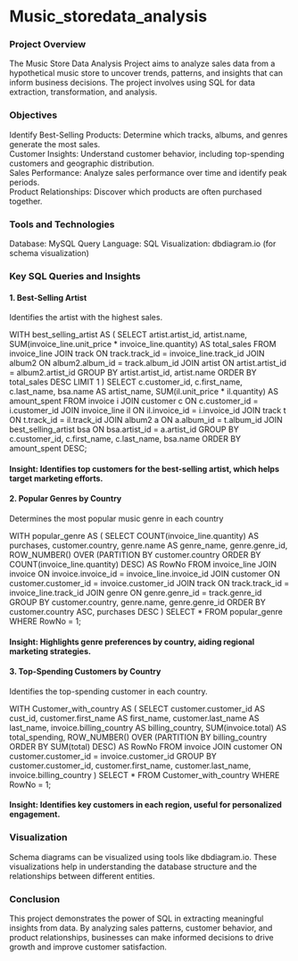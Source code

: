 # Music_storedata_analysis

### Project Overview
The Music Store Data Analysis Project aims to analyze sales data from a hypothetical music store to uncover trends, patterns, and insights that can inform business decisions. The project involves using SQL for data extraction, transformation, and analysis.

### Objectives
Identify Best-Selling Products: Determine which tracks, albums, and genres generate the most sales.<br>
Customer Insights: Understand customer behavior, including top-spending customers and geographic distribution.<br>
Sales Performance: Analyze sales performance over time and identify peak periods.<br>
Product Relationships: Discover which products are often purchased together.

### Tools and Technologies
Database: MySQL
Query Language: SQL
Visualization: dbdiagram.io (for schema visualization)

### Key SQL Queries and Insights
#### 1. Best-Selling Artist
Identifies the artist with the highest sales.

WITH best_selling_artist AS (
    SELECT artist.artist_id, artist.name, SUM(invoice_line.unit_price * invoice_line.quantity) AS total_sales
    FROM invoice_line
    JOIN track ON track.track_id = invoice_line.track_id
    JOIN album2 ON album2.album_id = track.album_id
    JOIN artist ON artist.artist_id = album2.artist_id
    GROUP BY artist.artist_id, artist.name
    ORDER BY total_sales DESC
    LIMIT 1
)
SELECT c.customer_id, c.first_name, c.last_name, bsa.name AS artist_name, SUM(il.unit_price * il.quantity) AS amount_spent
FROM invoice i
JOIN customer c ON c.customer_id = i.customer_id
JOIN invoice_line il ON il.invoice_id = i.invoice_id
JOIN track t ON t.track_id = il.track_id
JOIN album2 a ON a.album_id = t.album_id
JOIN best_selling_artist bsa ON bsa.artist_id = a.artist_id
GROUP BY c.customer_id, c.first_name, c.last_name, bsa.name
ORDER BY amount_spent DESC;

#### Insight: Identifies top customers for the best-selling artist, which helps target marketing efforts.

#### 2. Popular Genres by Country
Determines the most popular music genre in each country

WITH popular_genre AS (
    SELECT COUNT(invoice_line.quantity) AS purchases, customer.country, genre.name AS genre_name, genre.genre_id, 
    ROW_NUMBER() OVER (PARTITION BY customer.country ORDER BY COUNT(invoice_line.quantity) DESC) AS RowNo
    FROM invoice_line
    JOIN invoice ON invoice.invoice_id = invoice_line.invoice_id
    JOIN customer ON customer.customer_id = invoice.customer_id
    JOIN track ON track.track_id = invoice_line.track_id
    JOIN genre ON genre.genre_id = track.genre_id
    GROUP BY customer.country, genre.name, genre.genre_id
    ORDER BY customer.country ASC, purchases DESC
)
SELECT * FROM popular_genre WHERE RowNo = 1;

#### Insight: Highlights genre preferences by country, aiding regional marketing strategies.

#### 3. Top-Spending Customers by Country
Identifies the top-spending customer in each country.

WITH Customer_with_country AS (
    SELECT customer.customer_id AS cust_id, customer.first_name AS first_name, customer.last_name AS last_name,
           invoice.billing_country AS billing_country, SUM(invoice.total) AS total_spending,
           ROW_NUMBER() OVER (PARTITION BY billing_country ORDER BY SUM(total) DESC) AS RowNo
    FROM invoice
    JOIN customer ON customer.customer_id = invoice.customer_id
    GROUP BY customer.customer_id, customer.first_name, customer.last_name, invoice.billing_country
)
SELECT * FROM Customer_with_country WHERE RowNo = 1;

#### Insight: Identifies key customers in each region, useful for personalized engagement.

### Visualization
Schema diagrams can be visualized using tools like dbdiagram.io. These visualizations help in understanding the database structure and the relationships between different entities.

### Conclusion
This project demonstrates the power of SQL in extracting meaningful insights from data. By analyzing sales patterns, customer behavior, and product relationships, businesses can make informed decisions to drive growth and improve customer satisfaction.
